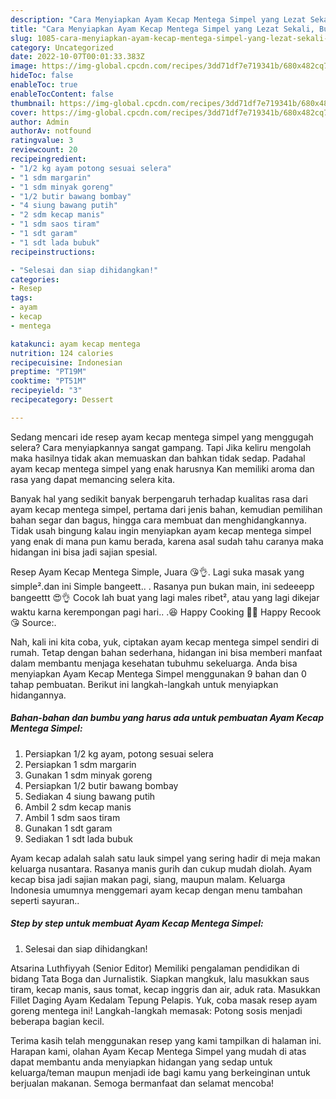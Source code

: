 ```yaml
---
description: "Cara Menyiapkan Ayam Kecap Mentega Simpel yang Lezat Sekali, Buat Buka Puasa Enak Banget"
title: "Cara Menyiapkan Ayam Kecap Mentega Simpel yang Lezat Sekali, Buat Buka Puasa Enak Banget"
slug: 1085-cara-menyiapkan-ayam-kecap-mentega-simpel-yang-lezat-sekali-buat-buka-puasa-enak-banget
category: Uncategorized
date: 2022-10-07T00:01:33.383Z
image: https://img-global.cpcdn.com/recipes/3dd71df7e719341b/680x482cq70/ayam-kecap-mentega-simpel-foto-resep-utama.jpg
hideToc: false
enableToc: true
enableTocContent: false
thumbnail: https://img-global.cpcdn.com/recipes/3dd71df7e719341b/680x482cq70/ayam-kecap-mentega-simpel-foto-resep-utama.jpg
cover: https://img-global.cpcdn.com/recipes/3dd71df7e719341b/680x482cq70/ayam-kecap-mentega-simpel-foto-resep-utama.jpg
author: Admin
authorAv: notfound
ratingvalue: 3
reviewcount: 20
recipeingredient:
- "1/2 kg ayam potong sesuai selera"
- "1 sdm margarin"
- "1 sdm minyak goreng"
- "1/2 butir bawang bombay"
- "4 siung bawang putih"
- "2 sdm kecap manis"
- "1 sdm saos tiram"
- "1 sdt garam"
- "1 sdt lada bubuk"
recipeinstructions:

- "Selesai dan siap dihidangkan!"
categories:
- Resep
tags:
- ayam
- kecap
- mentega

katakunci: ayam kecap mentega 
nutrition: 124 calories
recipecuisine: Indonesian
preptime: "PT19M"
cooktime: "PT51M"
recipeyield: "3"
recipecategory: Dessert

---
```



Sedang mencari ide resep ayam kecap mentega simpel yang menggugah selera? Cara menyiapkannya sangat gampang. Tapi Jika keliru mengolah maka hasilnya tidak akan memuaskan dan bahkan tidak sedap. Padahal ayam kecap mentega simpel yang enak harusnya Kan memiliki aroma dan rasa yang dapat memancing selera kita.


Banyak hal yang sedikit banyak berpengaruh terhadap kualitas rasa dari ayam kecap mentega simpel, pertama dari jenis bahan, kemudian pemilihan bahan segar dan bagus, hingga cara membuat dan menghidangkannya. Tidak usah bingung kalau ingin menyiapkan ayam kecap mentega simpel yang enak di mana pun kamu berada, karena asal sudah tahu caranya maka hidangan ini bisa jadi sajian spesial.

Resep Ayam Kecap Mentega Simple, Juara 😘👌. Lagi suka masak yang simple².dan ini Simple bangeett.. . Rasanya pun bukan main, ini sedeeepp bangeettt 😍👌 Cocok lah buat yang lagi males ribet², atau yang lagi dikejar waktu karna kerempongan pagi hari.. .😆 Happy Cooking 🍳💙 Happy Recook 😘 Source:.


Nah, kali ini kita coba, yuk, ciptakan ayam kecap mentega simpel sendiri di rumah. Tetap dengan bahan sederhana, hidangan ini bisa memberi manfaat dalam membantu menjaga kesehatan tubuhmu sekeluarga. Anda bisa menyiapkan Ayam Kecap Mentega Simpel menggunakan 9 bahan dan 0 tahap pembuatan. Berikut ini langkah-langkah untuk menyiapkan hidangannya.

<!--inarticleads1-->

##### Bahan-bahan dan bumbu yang harus ada untuk pembuatan Ayam Kecap Mentega Simpel:

1. Persiapkan 1/2 kg ayam, potong sesuai selera
1. Persiapkan 1 sdm margarin
1. Gunakan 1 sdm minyak goreng
1. Persiapkan 1/2 butir bawang bombay
1. Sediakan 4 siung bawang putih
1. Ambil 2 sdm kecap manis
1. Ambil 1 sdm saos tiram
1. Gunakan 1 sdt garam
1. Sediakan 1 sdt lada bubuk


Ayam kecap adalah salah satu lauk simpel yang sering hadir di meja makan keluarga nusantara. Rasanya manis gurih dan cukup mudah diolah. Ayam kecap bisa jadi sajian makan pagi, siang, maupun malam. Keluarga Indonesia umumnya menggemari ayam kecap dengan menu tambahan seperti sayuran.. 

<!--inarticleads2-->

##### Step by step untuk membuat Ayam Kecap Mentega Simpel:


1. Selesai dan siap dihidangkan!

Atsarina Luthfiyyah (Senior Editor) Memiliki pengalaman pendidikan di bidang Tata Boga dan Jurnalistik. Siapkan mangkuk, lalu masukkan saus tiram, kecap manis, saus tomat, kecap inggris dan air, aduk rata. Masukkan Fillet Daging Ayam Kedalam Tepung Pelapis. Yuk, coba masak resep ayam goreng mentega ini! Langkah-langkah memasak: Potong sosis menjadi beberapa bagian kecil. 

Terima kasih telah menggunakan resep yang kami tampilkan di halaman ini. Harapan kami, olahan Ayam Kecap Mentega Simpel yang mudah di atas dapat membantu anda menyiapkan hidangan yang sedap untuk keluarga/teman maupun menjadi ide bagi kamu yang berkeinginan untuk berjualan makanan. Semoga bermanfaat dan selamat mencoba!
